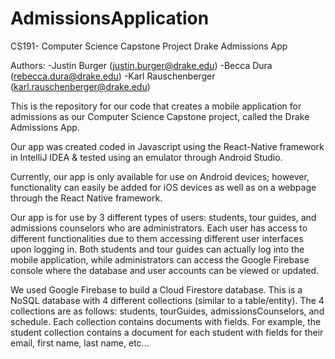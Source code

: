 # AdmissionsApplication

CS191- Computer Science Capstone Project
Drake Admissions App

Authors:
-Justin Burger (justin.burger@drake.edu)
-Becca Dura (rebecca.dura@drake.edu)
-Karl Rauschenberger (karl.rauschenberger@drake.edu)

This is the repository for our code that creates a mobile application for admissions as our Computer Science Capstone project, called the Drake Admissions App.

Our app was created coded in Javascript using the React-Native framework in IntelliJ IDEA & tested using an emulator through Android Studio.

Currently, our app is only available for use on Android devices; however, functionality can easily be added for iOS devices as well as on a webpage through the React Native framework.

Our app is for use by 3 different types of users: students, tour guides, and admissions counselors who are administrators.  Each user has access to different functionalities due to them accessing different user interfaces upon logging in.  Both students and tour guides can actually log into the mobile application, while administrators can access the Google Firebase console where the database and user accounts can be viewed or updated.

We used Google Firebase to build a Cloud Firestore database.  This is a NoSQL database with 4 different collections (similar to a table/entity).  The 4 collections are as follows: students, tourGuides, admissionsCounselors, and schedule.  Each collection contains documents with fields.  For example, the student collection contains a document for each student with fields for their email, first name, last name, etc...

